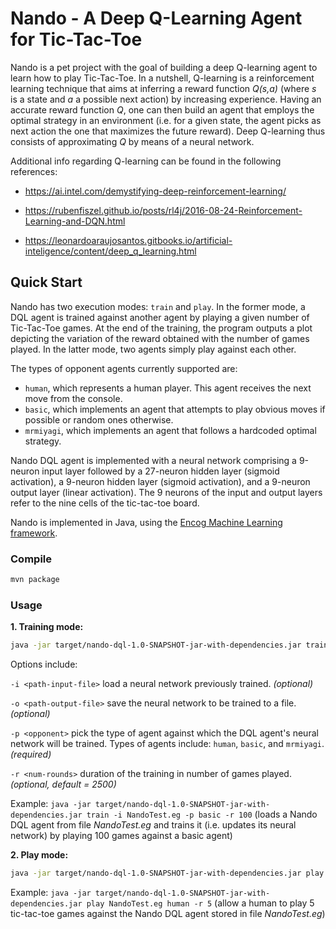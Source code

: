 # Nando - A Deep Q-Learning Agent for Tic-Tac-Toe

Nando is a pet project with the goal of building a deep Q-learning agent to learn how to play Tic-Tac-Toe. In a nutshell, Q-learning is a reinforcement learning technique that aims at inferring a reward function _Q(s,a)_ (where _s_ is a state and _a_ a possible next action) by increasing experience. Having an accurate reward function _Q_, one can then build an agent that employs the optimal strategy in an environment (i.e. for a given state, the agent picks as next action the one that maximizes the future reward). Deep Q-learning thus consists of approximating _Q_ by means of a neural network.

Additional info regarding Q-learning can be found in the following references:

* https://ai.intel.com/demystifying-deep-reinforcement-learning/

* https://rubenfiszel.github.io/posts/rl4j/2016-08-24-Reinforcement-Learning-and-DQN.html

* https://leonardoaraujosantos.gitbooks.io/artificial-inteligence/content/deep_q_learning.html


## Quick Start

Nando has two execution modes: `train` and `play`. In the former mode, a DQL agent is trained against another agent by playing a given number of Tic-Tac-Toe games. At the end of the training, the program outputs a plot depicting the variation of the reward obtained with the number of games played. In the latter mode, two agents simply play against each other. 

The types of opponent agents currently supported are:
- `human`, which represents a human player. This agent receives the next move from the console.
- `basic`, which implements an agent that attempts to play obvious moves if possible or random ones otherwise.
- `mrmiyagi`, which implements an agent that follows a hardcoded optimal strategy.

Nando DQL agent is implemented with a neural network comprising a 9-neuron input layer followed by a 27-neuron hidden layer (sigmoid activation), a 9-neuron hidden layer (sigmoid activation), and a 9-neuron output layer (linear activation). The 9 neurons of the input and output layers refer to the nine cells of the tic-tac-toe board. 

Nando is implemented in Java, using the [Encog Machine Learning framework](http://www.heatonresearch.com/encog/).



### Compile

```bash
mvn package
```

### Usage

**1. Training mode:**
```bash
java -jar target/nando-dql-1.0-SNAPSHOT-jar-with-dependencies.jar train [options]
```
Options include:

`-i <path-input-file>` load a neural network previously trained. _(optional)_

`-o <path-output-file>` save the neural network to be trained to a file. _(optional)_

`-p <opponent>` pick the type of agent against which the DQL agent's neural network will be trained. Types of agents include: `human`, `basic`, and `mrmiyagi`. _(required)_

`-r <num-rounds>` duration of the training in number of games played. _(optional, default = 2500)_

Example: `java -jar target/nando-dql-1.0-SNAPSHOT-jar-with-dependencies.jar train -i NandoTest.eg -p basic -r 100`  (loads a Nando DQL agent from file _NandoTest.eg_ and trains it (i.e. updates its neural network) by playing 100 games against a basic agent)

**2. Play mode:**
```bash
java -jar target/nando-dql-1.0-SNAPSHOT-jar-with-dependencies.jar play agentX agentO -r <num-rounds>
```
Example: `java -jar target/nando-dql-1.0-SNAPSHOT-jar-with-dependencies.jar play NandoTest.eg human -r 5`  (allow a human to play 5 tic-tac-toe games against the Nando DQL agent stored in file _NandoTest.eg_)



